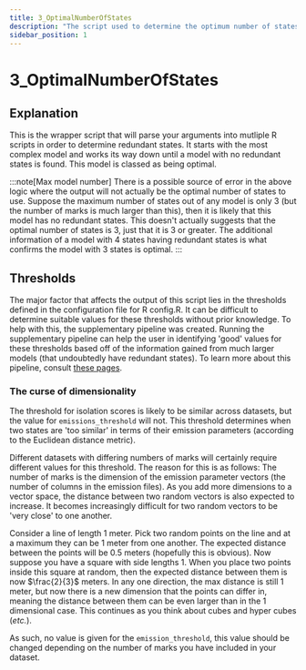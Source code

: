 ```yaml
---
title: 3_OptimalNumberOfStates
description: "The script used to determine the optimum number of states."
sidebar_position: 1
---
```


# 3_OptimalNumberOfStates

## Explanation

This is the wrapper script that will parse your arguments into mutliple R 
scripts in order to determine redundant states. It starts with the most 
complex model and works its way down until a model with no redundant states is 
found. This model is classed as being optimal.

:::note[Max model number]
There is a possible source of error in the above logic where the output will 
not actually be the optimal number of states to use. Suppose the maximum 
number of states out of any model is only 3 (but the number of marks is much 
larger than this), then it is likely that this model has no redundant states. 
This doesn't actually suggests that the optimal number of states is 3, just 
that it is 3 or greater. The additional information of a model with 4 states 
having redundant states is what confirms the model with 3 states is optimal.
:::

## Thresholds

The major factor that affects the output of this script lies in the thresholds
defined in the configuration file for R config.R. It can be difficult to
determine suitable values for these thresholds without prior knowledge. To help
with this, the supplementary pipeline was created. Running the supplementary
pipeline can help the user in identifying 'good' values for these thresholds
based off of the information gained from much larger models (that undoubtedly
have redundant states). To learn more about this pipeline, consult 
[these pages](/category/supplementary-pipeline---usage-and-explanation).

### The curse of dimensionality

The threshold for isolation scores is likely to be similar across datasets, but
the value for `emissions_threshold` will not. This threshold determines when
two states are 'too similar' in terms of their emission parameters (according
to the Euclidean distance metric).

Different datasets with differing numbers of marks will certainly require
different values for this threshold. The reason for this is as follows: The
number of marks is the dimension of the emission parameter vectors (the number
of columns in the emission files). As you add more dimensions to a vector
space, the distance between two random vectors is also expected to increase. It
becomes increasingly difficult for two random vectors to be 'very close' to one
another.

Consider a line of length 1 meter. Pick two random points on the line and at a
maximum they can be 1 meter from one another. The expected distance between the
points will be 0.5 meters (hopefully this is obvious). Now suppose you have a
square with side lengths 1. When you place two points inside this square at
random, then the expected distance between them is now $\frac{2}{3}$ meters. In
any one direction, the max distance is still 1 meter, but now there is a new
dimension that the points can differ in, meaning the distance between them can
be even larger than in the 1 dimensional case. This continues as you think
about cubes and hyper cubes (*etc.*).

As such, no value is given for the `emission_threshold`, this value should be
changed depending on the number of marks you have included in your dataset.

